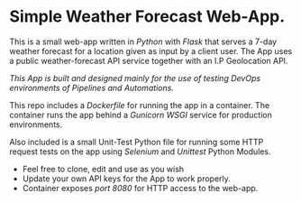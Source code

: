 # Simple Weather Forecast Web-App.

This is a small web-app written in *Python* with *Flask* that serves a 7-day weather forecast for a location given as input by a client user.
The App uses a public weather-forecast API service together with an I.P Geolocation API.

*This App is built and designed mainly for the use of testing DevOps environments of Pipelines and Automations.*

This repo includes a *Dockerfile* for running the app in a container.
The container runs the app behind a *Gunicorn WSGI* service for production environments.

Also included is a small Unit-Test Python file for running some HTTP request tests on the app using *Selenium* and *Unittest* Python Modules.

* Feel free to clone, edit and use as you wish
* Update your own API keys for the App to work properly.
* Container exposes *port 8080* for HTTP access to the web-app.
